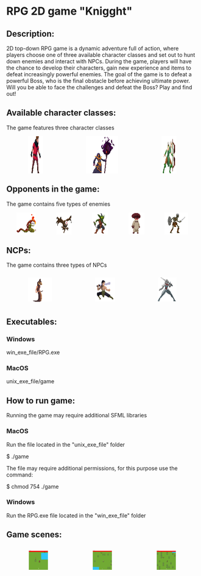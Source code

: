 # RPG 2D game "Knigght"

## Description:
2D top-down RPG game is a dynamic adventure full of action,
where players choose one of three available character 
classes and set out to hunt down enemies and interact 
with NPCs. During the game, players will have the chance 
to develop their characters, gain new experience and items 
to defeat increasingly powerful enemies. 
The goal of the game is to defeat a powerful Boss,
who is the final obstacle before achieving ultimate power.
Will you be able to face the challenges and defeat the Boss?
Play and find out!

## Available character classes:
The game features three character classes

<div style="display: flex; flex-direction: row; flex-wrap: nowrap;">
    <img src="./readme_files/warrior.png" alt="Warrior" title="Warrior Class"
    style="margin: 0 auto; max-width: 300px">
    <img src="./readme_files/mage.png" alt="Mage" title="Mage Class"
    style="margin: 0 auto; max-width: 300px">
    <img src="./readme_files/archer.png" alt="Archer" title="Archer Class"
    style="margin: 0 auto; max-width: 300px">
</div>

## Opponents in the game:
The game contains five types of enemies

<div style="display: flex; flex-direction: row; flex-wrap: wrap;">
    <img src="./readme_files/boss.png" alt="Boss" title="Final Boss"
    style="margin: 0 auto; max-width: 300px">
    <img src="./readme_files/eye.png" alt="Eye" title="Eye"
    style="margin: 0 auto; max-width: 300px">
    <img src="./readme_files/goblin.png" alt="Goblin" title="Goblin"
    style="margin: 0 auto; max-width: 300px">
    <img src="./readme_files/mushroom.png" alt="Mushroom" title="Mushroom"
    style="margin: 0 auto; max-width: 300px">
    <img src="./readme_files/skeleon.png" alt="Skeleton" title="Skeleton"
    style="margin: 0 auto; max-width: 300px">
</div>

## NCPs:
The game contains three types of NPCs

<div style="display: flex; flex-direction: row; flex-wrap: wrap;">
    <img src="./readme_files/beast.png" alt="Beast" title="Beast NPC"
    style="margin: 10px auto; max-width: 300px">
    <img src="./readme_files/hero.png" alt="Hero" title="Hero NPC"
    style="margin: 10px auto; max-width: 300px">
    <img src="./readme_files/strongknight.png" alt="Strong Knight" title="Strong Knight NPC"
    style="margin: 10px auto; max-width: 300px">
</div>

## Executables:
### Windows

win_exe_file/RPG.exe

### MacOS

unix_exe_file/game

## How to run game:
Running the game may require additional SFML libraries

### MacOS
Run the file located in the "unix_exe_file" folder

$ ./game

The file may require additional permissions, for this purpose use the command:

$ chmod 754 ./game

### Windows
Run the RPG.exe file located in the "win_exe_file" folder

## Game scenes:

<div style="display: flex; flex-direction: row; flex-wrap: nowrap;">
    <img src="./readme_files/warrior_game.PNG" alt="Beast" title="Beast NPC"
    style="margin: 10px auto; max-width: 100px; width: 50px;">
    <img src="./readme_files/archer_game.PNG" alt="Hero" title="Hero NPC"
    style="margin: 10px auto; max-width: 100px; width: 50px;">
    <img src="./readme_files/mage_game.PNG" alt="Strong Knight" title="Strong Knight NPC"
    style="margin: 10px auto; max-width: 100px; width: 50px;">
</div>

